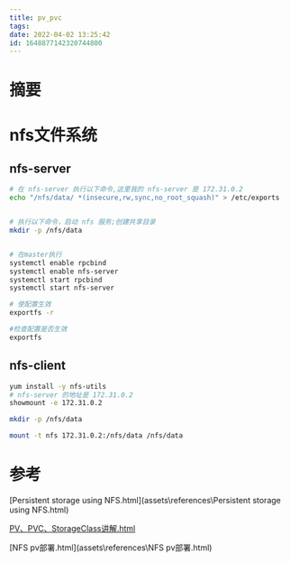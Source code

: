 ```yaml
---
title: pv_pvc
tags: 
date: 2022-04-02 13:25:42
id: 1648877142320744800
---
```

# 摘要

# nfs文件系统

## nfs-server

```sh
# 在 nfs-server 执行以下命令,这里我的 nfs-server 是 172.31.0.2
echo "/nfs/data/ *(insecure,rw,sync,no_root_squash)" > /etc/exports


# 执行以下命令，启动 nfs 服务;创建共享目录
mkdir -p /nfs/data


# 在master执行
systemctl enable rpcbind
systemctl enable nfs-server
systemctl start rpcbind
systemctl start nfs-server

# 使配置生效
exportfs -r

#检查配置是否生效
exportfs

```

## nfs-client

```sh
yum install -y nfs-utils
# nfs-server 的地址是 172.31.0.2
showmount -e 172.31.0.2 

mkdir -p /nfs/data

mount -t nfs 172.31.0.2:/nfs/data /nfs/data

```





# 参考

 [Persistent storage using NFS.html](assets\references\Persistent storage using NFS.html) 

 [PV、PVC、StorageClass讲解.html](assets\references\PV、PVC、StorageClass讲解.html) 

 [NFS pv部署.html](assets\references\NFS pv部署.html) 




